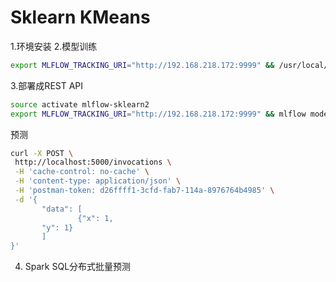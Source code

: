 # Sklearn KMeans

1.环境安装
2.模型训练
```bash
export MLFLOW_TRACKING_URI="http://192.168.218.172:9999" && /usr/local/share/anaconda3/envs/mlflow-sklearn2/bin/python sklearn_kmeans/new_train.py
```
3.部署成REST API

```bash
source activate mlflow-sklearn2
export MLFLOW_TRACKING_URI="http://192.168.218.172:9999" && mlflow models serve -m runs:/a4dc870e46274ff28fce1a537abd07a0/model --no-conda
```

预测
```bash
curl -X POST \
 http://localhost:5000/invocations \
 -H 'cache-control: no-cache' \
 -H 'content-type: application/json' \
 -H 'postman-token: d26ffff1-3cfd-fab7-114a-8976764b4985' \
 -d '{
       "data": [
               {"x": 1,
       "y": 1}
       ]
}'
```

4. Spark SQL分布式批量预测
